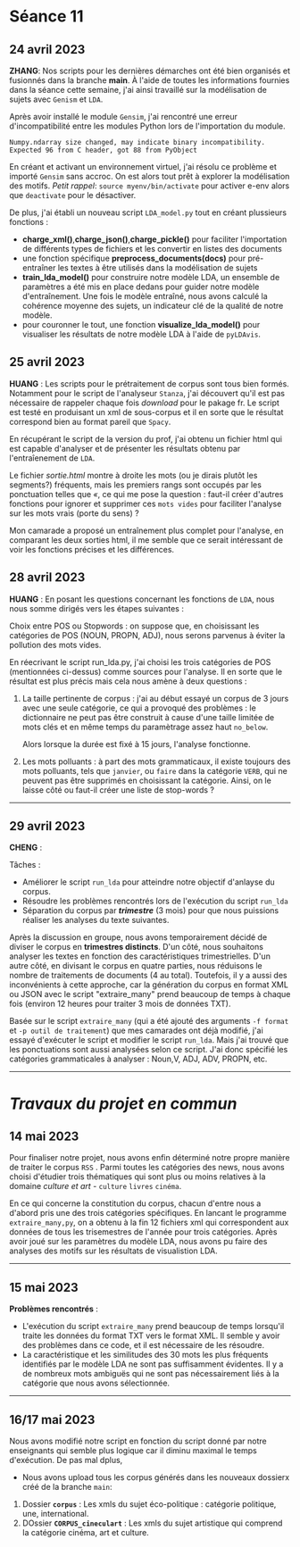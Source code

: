 # Séance 11

## 24 avril 2023
**ZHANG**: Nos scripts pour les dernières démarches ont été bien organisés et fusionnés dans la branche **main**. À l'aide de toutes les informations fournies dans la séance cette semaine, j'ai ainsi travaillé sur la modélisation de sujets avec `Genism` et `LDA`.

Après avoir installé le module `Gensim`, j'ai rencontré une erreur d'incompatibilité entre les modules Python lors de l'importation du module.
```
Numpy.ndarray size changed, may indicate binary incompatibility. Expected 96 from C header, got 88 from PyObject

```

En créant et activant un environnement virtuel, j'ai résolu ce problème et importé `Gensim` sans accroc. On est alors tout prêt à explorer la modélisation des motifs. *Petit rappel*: `source myenv/bin/activate` pour activer e-env alors que `deactivate` pour le désactiver.


De plus, j'ai établi un nouveau script `LDA_model.py` tout en créant plussieurs fonctions :
- **charge_xml()**,**charge_json()**,**charge_pickle()**  pour faciliter l'importation de différents types de fichiers et les convertir en listes des documents
- une fonction spécifique **preprocess_documents(docs)** pour pré-entraîner les textes à être utilisés dans la modélisation de sujets
- **train_lda_model()** pour construire notre modèle LDA, un ensemble de paramètres a été mis en place dedans pour guider notre modèle d'entraînement. Une fois le modèle entraîné, nous avons calculé la cohérence moyenne des sujets, un indicateur clé de la qualité de notre modèle.
- pour couronner le tout, une fonction **visualize_lda_model()** pour visualiser les résultats de notre modèle LDA à l'aide de `pyLDAvis`.

## 25 avril 2023
**HUANG** : Les scripts pour le prétraitement de corpus sont tous bien formés. Notamment pour le script de l'analyseur `Stanza`, j'ai découvert qu'il est pas nécessaire de rappeler chaque fois *download* pour le pakage fr. Le script est testé en produisant un xml de sous-corpus et il en sorte que le résultat correspond bien au format pareil que `Spacy`.

En récupérant le script de la version du prof, j'ai obtenu un fichier html qui est capable d'analyser et de présenter les résultats obtenu par l'entraîenement de `LDA`. 

Le fichier *sortie.html* montre à droite les mots (ou je dirais plutôt les segments?) fréquents, mais les premiers rangs sont occupés par les ponctuation telles que *«*, ce qui me pose la question : faut-il créer d'autres fonctions pour ignorer et supprimer ces `mots vides` pour faciliter l'analyse sur les mots vrais (porte du sens) ?

Mon camarade a proposé un entraînement plus complet pour l'analyse, en comparant les deux sorties html, il me semble que ce serait intéressant de voir les fonctions précises et les différences.

## 28 avril 2023
**HUANG** : En posant les questions concernant les fonctions de `LDA`, nous nous somme dirigés vers les étapes suivantes :

Choix entre POS ou Stopwords : on suppose que, en choisissant les catégories de POS (NOUN, PROPN, ADJ), nous serons parvenus à éviter la pollution des mots vides.

En réecrivant le script run_lda.py, j'ai choisi les trois catégories de POS (mentionnées ci-dessus) comme sources pour l'analyse. Il en sorte que le résultat est plus précis mais cela nous amène à deux questions :

1. La taille pertinente de corpus : j'ai au début essayé un corpus de 3 jours avec une seule catégorie, ce qui a provoqué des problèmes : le dictionnaire ne peut pas être construit à cause d'une taille limitée de mots clés et en même temps du paramètrage assez haut `no_below`.

    Alors lorsque la durée est fixé à 15 jours, l'analyse fonctionne.

2. Les mots polluants : à part des mots grammaticaux, il existe toujours des mots polluants, tels que `janvier`, ou `faire` dans la catégorie `VERB`, qui ne peuvent pas être supprimés en choisissant la catégorie. Ainsi, on le laisse côté ou faut-il créer une liste de stop-words ?

***
## 29 avril 2023 ##
**CHENG** : 

Tâches : 

- Améliorer le script `run_lda` pour atteindre notre objectif d'anlayse du corpus. 
- Résoudre les problèmes rencontrés lors de l'exécution du script `run_lda`
- Séparation du corpus par ***trimestre*** (3 mois) pour que nous puissions réaliser les analyses du texte suivantes.

Après la discussion en groupe, nous avons temporairement décidé de diviser le corpus en **trimestres distincts**. D'un côté, nous souhaitons analyser les textes en fonction des caractéristiques trimestrielles. D'un autre côté, en divisant le corpus en quatre parties, nous réduisons le nombre de traitements de documents (4 au total). Toutefois, il y a aussi des inconvénients à cette approche, car la génération du corpus en format XML ou JSON avec le script "extraire_many" prend beaucoup de temps à chaque fois (environ 12 heures pour traiter 3 mois de données TXT).


Basée sur le script `extraire_many` (qui a été ajouté des arguments `-f format` et `-p outil de traitement`) que mes camarades ont déjà modifié, j'ai essayé d'exécuter le script et modifier le script `run_lda`. Mais j'ai trouvé que les ponctuations sont aussi analysées selon ce script. J'ai donc spécifié les catégories grammaticales à analyser : Noun,V, ADJ, ADV, PROPN, etc. 

***
# *Travaux du projet en commun*
## 14 mai 2023

Pour finaliser notre projet, nous avons enfin déterminé notre propre manière de traiter le corpus `RSS` . Parmi toutes les catégories des news, nous avons choisi d'étudier trois thématiques qui sont plus ou moins relatives à la domaine *culture et art* - `culture` `livres` `cinéma`. 

En ce qui concerne la constitution du corpus, chacun d'entre nous a d'abord pris une des trois catégories spécifiques. En lancant le programme `extraire_many,py`, on a obtenu à la fin 12 fichiers xml qui correspondent aux données de tous les trisemestres de l'année pour trois catégories. Après avoir joué sur les paramètres du modèle LDA, nous avons pu faire des analyses des motifs sur les résultats de visualistion LDA.

***
## 15 mai 2023
**Problèmes rencontrés** : 
- L'exécution du script `extraire_many` prend beaucoup de temps lorsqu'il traite les données du format TXT vers le format XML. Il semble y avoir des problèmes dans ce code, et il est nécessaire de les résoudre.
- La caractéristique et les similitudes des 30 mots les plus fréquents identifiés par le modèle LDA ne sont pas suffisamment évidentes. Il y a de nombreux mots ambiguës qui ne sont pas nécessairement liés à la catégorie que nous avons sélectionnée.

***
## 16/17 mai 2023
Nous avons modifié notre script en fonction du script donné par notre enseignants qui semble plus logique car il diminu maximal le temps d'exécution. De pas mal dplus,

- Nous avons upload tous les corpus générés dans les nouveaux dossierx créé de la branche `main`: 
1. Dossier **`corpus`** : Les xmls du sujet éco-politique : catégorie politique, une, international.
2. DOssier **`CORPUS_cineculart`** : Les xmls du sujet artistique qui comprend la catégorie cinéma, art et culture.


